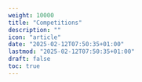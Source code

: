 ```yaml
---
weight: 10000
title: "Competitions"
description: ""
icon: "article"
date: "2025-02-12T07:50:35+01:00"
lastmod: "2025-02-12T07:50:35+01:00"
draft: false
toc: true
---
```

